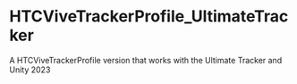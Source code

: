 # HTCViveTrackerProfile_UltimateTracker
A HTCViveTrackerProfile version that works with the Ultimate Tracker and Unity 2023
